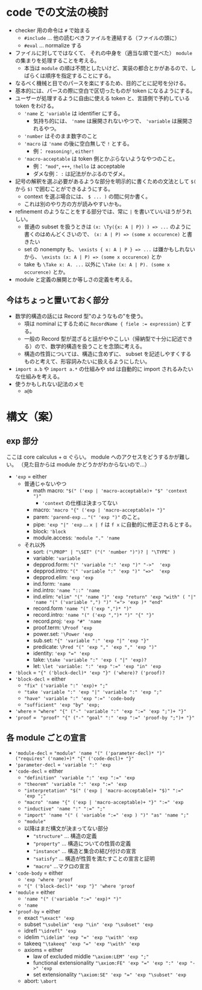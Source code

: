 # code での文法の検討
- checker 用の命令は `#` で始まる
  - `#include` ... 他の読むべきファイルを連結する（ファイルの頭に）
  - `#eval` ... normalize する
- ファイルに対してではなくて、 それの中身を（適当な順で並べた） `module` の集まりを処理することを考える。
  - 本当は `module` の順は不問としたいけど、実装の都合とかがあるので、しばらくは順序を指定することにする。
- なるべく機械と目でのパースを楽にするため、目的ごとに記号を分ける。
- 基本的には、パースの際に空白で区切ったものが token になるようにする。
- ユーザーが処理するように自由に使える token と、言語側で予約している token をわける。
  - `'name` と `'variable` は identifier にする。
    - 気持ち的には、 `'name` は展開されないやつで、 `'variable` は展開されるやつ。
  - `'number` はそのまま数字のこと
  - `'macro` は `'name` の後に空白無しで `!` とする。
    - 例： `reasoning!`, `either!`
  - `'macro-acceptable` は token 側とかぶらないようなやつのこと。 
    - 例： `"mod"`, `+++`, `!hello` は acceptable
    - ダメな例： `:` は記法がかぶるのでダメ。
- 記号の解釈を選ぶ必要があるような部分を明示的に書くための文法として `$(` から `$)` で囲むことができるようにする。
  - context を選ぶ場合には、 `$ ... )` の間に何か書く。
  - これは別のやり方の方が読みやすいかも。
- refinement のようなことをする部分では、常に `|` を書いていいほうがうれしい。
  - 普通の subset を扱うときは `(x: \Ty({x: A | P}) ) => ...` のように書くのはめんどくさいので、 `(x: A | P) => (some x occurence)` と書きたい
  - set の nonempty も、 `\exists { x: A | P } => ...` は嫌かもしれないから、 `\exists (x: A | P) => (some x occurence)` とか
  - take も `\Take x: A. ...` 以外に `\Take (x: A | P). (some x occurence)` とか。
- module と定義の展開とか等しさの定義を考える。

## 今はちょっと置いておく部分
- 数学的構造の話には Record 型"のようなもの"を使う。
  - 項は nominal にするために `RecordName { fiele := expression}` とする。
  - 一般の Record 型が混ざると話がややこしい（帰納型で十分に記述できる）ので、数学的構造を扱うことを念頭に考える。
  - 構造の性質については、構造に含めずに、 subset を記述しやすくするものと考えて、形容詞みたいに扱えるようにしたい。
- `import a.b` や `import a.*` の仕組みや std は自動的に import されるみたいな仕組みを考える。
- 使うかもしれない記法のメモ
  - `a@b`

# 構文（案）
## exp 部分
ここは core calculus + α ぐらい。
module へのアクセスをどうするかが難しい。
（見た目からは module かどうかがわからないので...）

- `'exp` = either
  - 普通じゃないやつ
    - math macro: `"$(" ('exp | 'macro-acceptable)+ "$" 'context ")"`
      - `'context` の仕様は決まってない
    - macro: `'macro "{" ('exp | 'macro-acceptable)+ "}"`
    - paren: `'parend-exp` ... `"(" 'exp ")"` のこと。
    - pipe: `'exp "|" 'exp` ... `x | f` は `f x` に自動的に修正されるとする。
    - block: `'block`
    - module.access: `'module "." 'name`
  - それ以外
    - sort: `("\PROP" | "\SET" ("(" 'number ")")? | "\TYPE" )`
    - variable: `'variable`
    - depprod.form: `"(" 'variable ":" 'exp ")" "->"  'exp`
    - depprod.intro: `"(" 'variable ":" 'exp ")" "=>"  'exp`
    - depprod.elim: `'exp 'exp`
    - ind.form: `'name`
    - ind.intro: `'name "::" 'name`
    - ind.elim: `"elim" "(" 'name ")" 'exp "return" 'exp "with" ( "|" 'name "(" ('variable ",") ")" "="> 'exp )* "end"`
    - record.form ``'name "(" ('exp ",")* ")"``
    - record.intro: `'name "(" ('exp ",")* ")" "{" "}"`
    - record.proj: `'exp "#" 'name`
    - proof.term: `\Proof 'exp`
    - power.set: `'\Power 'exp`
    - sub.set: `"{" 'variable ":" 'exp "|" 'exp "}"`
    - predicate: `\Pred "(" 'exp "," 'exp "," 'exp ")"`
    - identity: `'exp "=" 'exp`
    - take: `\take 'variable ":" 'exp ( "|" 'exp)?`
    - let: `\let 'variable: ":" 'exp ":=" 'exp "in" 'exp`
- `'block` = `"{" ('block-decl)* 'exp "}" ('where)? ('proof)?`
- `'block-decl` =  either
  - `"fix" ('variable ":" 'exp)+ ";"`
  - `"take 'variable ":" 'exp "|" 'variable ":" 'exp ";"`
  - `"have" 'variable ":" 'exp ":=" 'code-body`
  - `"sufficient" 'exp "by" 'exp;`
- `'where` = `"where" "{" ("-" 'variable ":" 'exp ":=" 'exp ";")+ "}"`
- `'proof` = ` "proof" "{" ("-" "goal" ":" 'exp ":=" 'proof-by ";")+ "}"`

## 各 module ごとの宣言
- `'module-decl` = `"module" 'name "(" ('parameter-decl)* ")" ("requires" ('name)+)* "{" ('code-decl)+ "}"`
- `'parameter-decl` = `'variable ":" 'exp`
- `'code-decl` = either
  - `"definition" 'variable ":" 'exp ":=" 'exp`
  - `"theorem" 'variable ":" 'exp ":=" 'exp`
  - `"interpretation" "$(" ('exp | 'macro-acceptable)+ "$)" ":=" 'exp ";"`
  - `"macro" 'name "{" ('exp | 'macro-acceptable)+ "}" ":=" 'exp`
  - `"inductive" 'name ":" ":=" ";"`
  - `"import" 'name "(" ( 'variable ":=" 'exp ) ")" "as" 'name ";"`
  - `"module"`
  - 以降はまだ構文が決まってない部分
    - `"structure"` ... 構造の定義
    - `"property"` ... 構造についての性質の定義
    - `"instance"` ... 構造と集合の結び付けの宣言
    - `"satisfy"` ... 構造が性質を満たすことの宣言と証明
    - `"macro"` ...マクロの宣言
- `'code-body` = either
  - `'exp 'where 'proof`
  - `"{" ('block-decl)* 'exp "}" 'where 'proof`
- `'module` = either
  - `'name "(" ('variable ":=" 'exp)* ")"`
  - `'name`
- `'proof-by` = either
  - exact `"\exact" 'exp`
  - subset `"\subelim" 'exp "\in" 'exp "\subset" 'exp`
  - idrefl `"\idrefl" 'exp`
  - idelim `"\idelim" 'exp "=" 'exp "\with" 'exp`
  - takeeq `"\takeeq" 'exp "=" 'exp "\with" 'exp`
  - axioms = either
    - law of excluded middle `"\axiom:LEM" 'exp ";"`
    - functional extensionality `"\axiom:FE" 'exp "=" 'exp ":" 'exp "->" 'exp`
    - set extensionality `"\axiom:SE" 'exp "=" 'exp "\subset" 'exp `
  - abort: `\abort`

